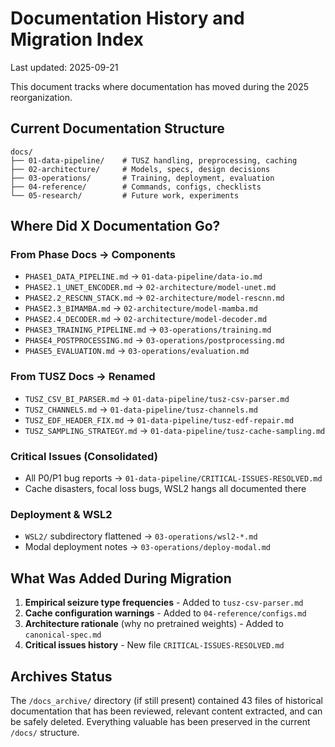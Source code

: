 # Documentation History and Migration Index

Last updated: 2025-09-21

This document tracks where documentation has moved during the 2025 reorganization.

## Current Documentation Structure

```
docs/
├── 01-data-pipeline/    # TUSZ handling, preprocessing, caching
├── 02-architecture/     # Models, specs, design decisions
├── 03-operations/       # Training, deployment, evaluation
├── 04-reference/        # Commands, configs, checklists
└── 05-research/         # Future work, experiments
```

## Where Did X Documentation Go?

### From Phase Docs → Components
- `PHASE1_DATA_PIPELINE.md` → `01-data-pipeline/data-io.md`
- `PHASE2.1_UNET_ENCODER.md` → `02-architecture/model-unet.md`
- `PHASE2.2_RESCNN_STACK.md` → `02-architecture/model-rescnn.md`
- `PHASE2.3_BIMAMBA.md` → `02-architecture/model-mamba.md`
- `PHASE2.4_DECODER.md` → `02-architecture/model-decoder.md`
- `PHASE3_TRAINING_PIPELINE.md` → `03-operations/training.md`
- `PHASE4_POSTPROCESSING.md` → `03-operations/postprocessing.md`
- `PHASE5_EVALUATION.md` → `03-operations/evaluation.md`

### From TUSZ Docs → Renamed
- `TUSZ_CSV_BI_PARSER.md` → `01-data-pipeline/tusz-csv-parser.md`
- `TUSZ_CHANNELS.md` → `01-data-pipeline/tusz-channels.md`
- `TUSZ_EDF_HEADER_FIX.md` → `01-data-pipeline/tusz-edf-repair.md`
- `TUSZ_SAMPLING_STRATEGY.md` → `01-data-pipeline/tusz-cache-sampling.md`

### Critical Issues (Consolidated)
- All P0/P1 bug reports → `01-data-pipeline/CRITICAL-ISSUES-RESOLVED.md`
- Cache disasters, focal loss bugs, WSL2 hangs all documented there

### Deployment & WSL2
- `WSL2/` subdirectory flattened → `03-operations/wsl2-*.md`
- Modal deployment notes → `03-operations/deploy-modal.md`

## What Was Added During Migration

1. **Empirical seizure type frequencies** - Added to `tusz-csv-parser.md`
2. **Cache configuration warnings** - Added to `04-reference/configs.md`
3. **Architecture rationale** (why no pretrained weights) - Added to `canonical-spec.md`
4. **Critical issues history** - New file `CRITICAL-ISSUES-RESOLVED.md`

## Archives Status

The `/docs_archive/` directory (if still present) contained 43 files of historical documentation that has been reviewed, relevant content extracted, and can be safely deleted. Everything valuable has been preserved in the current `/docs/` structure.
